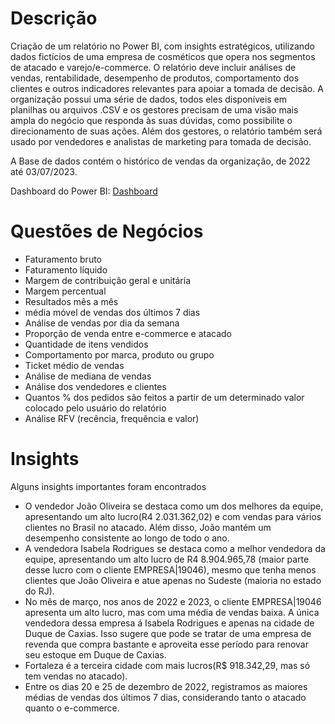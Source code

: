 # Descrição
Criação de um relatório no Power BI, com insights estratégicos, utilizando dados fictícios de uma empresa de cosméticos que opera nos segmentos de atacado e varejo/e-commerce. O relatório deve incluir análises de vendas, rentabilidade, desempenho de produtos, comportamento dos clientes e outros indicadores relevantes para apoiar a tomada de decisão. A organização possui uma série de dados, todos eles disponíveis em planilhas ou arquivos .CSV e os gestores precisam de uma visão mais ampla do negócio que responda às suas dúvidas, como possibilite o direcionamento de suas ações. Além dos gestores, o relatório também será usado por vendedores e analistas de marketing para tomada de decisão.

A Base de dados contém o histórico de vendas da organização, de 2022 até 03/07/2023.

Dashboard do Power BI: [Dashboard](https://app.powerbi.com/view?r=eyJrIjoiZmY0YjEwZmUtNjE4ZC00ZTJiLWFiNmQtOTEwOGYzYmFlNDZkIiwidCI6IjBhMzZlNGM3LWNmMDUtNDkwMi05NDBlLTdlYjliYTU4YTI3YSJ9 )


# Questões de Negócios
* Faturamento bruto
* Faturamento líquido
* Margem de contribuição geral e unitária
* Margem percentual
* Resultados mês a mês
* média móvel de vendas dos últimos 7 dias
* Análise de vendas por dia da semana
* Proporção de venda entre e-commerce e atacado
* Quantidade de itens vendidos
* Comportamento por marca, produto ou grupo
* Ticket médio de vendas
* Análise de mediana de vendas
* Análise dos vendedores e clientes
* Quantos % dos pedidos são feitos a partir de um determinado valor colocado pelo usuário do relatório
* Análise RFV (recência, frequência e valor)

# Insights
Alguns insights importantes foram encontrados
* O vendedor João Oliveira se destaca como um dos melhores da equipe, apresentando um alto lucro(R4 2.031.362,02) e com vendas para vários clientes no Brasil no atacado. Além disso, João mantém um desempenho consistente ao longo de todo o ano.
* A vendedora Isabela Rodrigues se destaca como a melhor vendedora da equipe, apresentando um alto lucro de R4 8.904.965,78 (maior parte desse lucro com o cliente EMPRESA|19046), mesmo que tenha menos clientes que João Oliveira e atue apenas no Sudeste (maioria no estado do RJ).
* No mês de março, nos anos de 2022 e 2023, o cliente EMPRESA|19046 apresenta um alto lucro, mas com uma média de vendas baixa. A única vendedora dessa empresa á Isabela Rodrigues e apenas na cidade de Duque de Caxias. Isso sugere que pode se tratar de uma empresa de revenda que compra bastante e aproveita esse período para renovar seu estoque em Duque de Caxias.
* Fortaleza é a terceira cidade com mais lucros(R$ 918.342,29, mas só tem vendas no atacado).
* Entre os dias 20 e 25 de dezembro de 2022, registramos as maiores médias de vendas dos últimos 7 dias, considerando tanto o atacado quanto o e-commerce.
